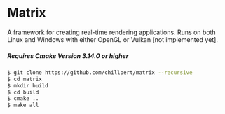 # Matrix

A framework for creating real-time rendering applications.
Runs on both Linux and Windows with either OpenGL or Vulkan [not implemented yet]. 

##### Requires Cmake Version 3.14.0 or higher

```sh
$ git clone https://github.com/chillpert/matrix --recursive
$ cd matrix
$ mkdir build
$ cd build
$ cmake ..
$ make all
```
